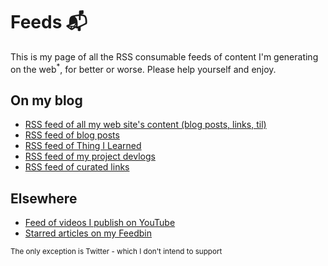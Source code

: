 # Feeds 📬

This is my page of all the RSS consumable feeds of content I'm generating on the web<sup>*</sup>, for better or worse. Please help yourself and enjoy.

## On my blog

- [RSS feed of all my web site's content (blog posts, links, til)](/feed.xml)
- [RSS feed of blog posts](/blog.xml)
- [RSS feed of Thing I Learned](/til.xml)
- [RSS feed of my project devlogs](/devlog.xml)
- [RSS feed of curated links](/links.xml)

## Elsewhere

- [Feed of videos I publish on YouTube](https://www.youtube.com/feeds/videos.xml?playlist_id=PLXmT1r4krsTr8vT7enGZSsENjE2jyTsgW)
- [Starred articles on my Feedbin](https://feedbin.com/starred/402e7284ee3f393507cd5cdfbb1638c1.xml)

<small>The only exception is Twitter - which I don't intend to support</small>
